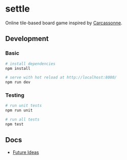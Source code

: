 # settle

Online tile-based board game inspired by [Carcassonne](https://en.wikipedia.org/wiki/Carcassonne_(board_game)).

## Development

### Basic

``` bash
# install dependencies
npm install

# serve with hot reload at http://localhost:8080/
npm run dev
```

### Testing
``` bash
# run unit tests
npm run unit

# run all tests
npm test
```

## Docs

* [Future Ideas](https://github.com/James-Williams/settle-game/blob/master/ideas.md)
